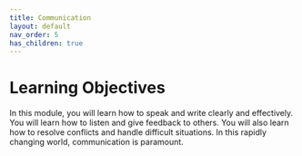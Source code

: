 ```yaml
---
title: Communication
layout: default
nav_order: 5
has_children: true
---
```


# Learning Objectives

In this module, you will learn how to speak and write clearly and effectively. You will learn how to listen and give feedback to others. You will also learn how to resolve conflicts and handle difficult situations. In this rapidly changing world, communication is paramount.
